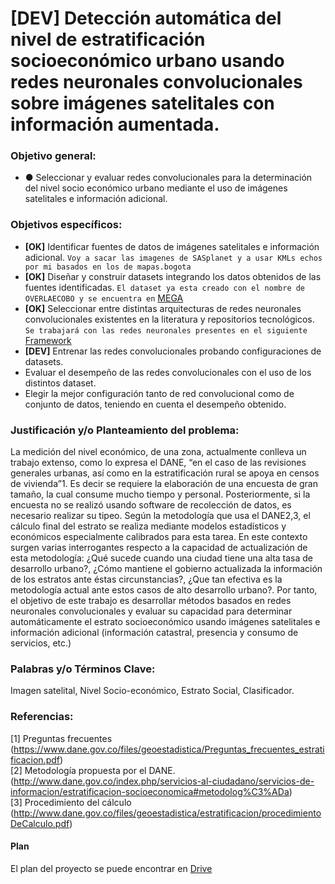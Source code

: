 
#  **[DEV]** Detección automática del nivel de estratificación socioeconómico urbano usando redes neuronales convolucionales sobre imágenes satelitales con información aumentada.

### Objetivo general:
* ●	Seleccionar y evaluar redes convolucionales para la determinación del nivel socio económico urbano mediante el uso de imágenes satelitales e información adicional.

### Objetivos específicos:

* **[OK]** Identificar fuentes de datos de imágenes satelitales e información adicional. `Voy a sacar las imagenes de SASplanet y a usar KMLs echos por mi basados en los de mapas.bogota`
* **[OK]** Diseñar y construir datasets integrando los datos obtenidos de las fuentes identificadas. `El dataset ya esta creado con el nombre de OVERLAECOBO y se encuentra en` [MEGA](https://mega.nz/#!NKZz2RqL!hyl7dupDaqpNBNI8npsF6PTBRcc_7sfoDj4fADcXHe8)
* **[OK]** Seleccionar entre distintas arquitecturas de redes neuronales convolucionales existentes en la literatura y repositorios tecnológicos. `Se trabajará con las redes neuronales presentes en el siguiente` [Framework](https://github.com/GeorgeSeif/Semantic-Segmentation-Suite)
* **[DEV]** Entrenar las redes convolucionales probando configuraciones de datasets.
* Evaluar el desempeño de las redes convolucionales con el uso de los distintos dataset.    
* Elegir la mejor configuración tanto de red convolucional como de     conjunto de datos, teniendo en cuenta el desempeño obtenido.

### Justificación y/o Planteamiento del problema:

La medición del nivel económico, de una zona, actualmente conlleva un trabajo extenso, como lo expresa el DANE, “en el caso de las revisiones generales urbanas, así como en la estratificación rural se apoya en censos de vivienda”1. Es decir se requiere la elaboración de una encuesta de gran tamaño, la cual consume mucho tiempo y personal. Posteriormente, si la encuesta no se realizó usando software de recolección de datos, es necesario realizar su tipeo. Según la metodología que usa el DANE2,3, el cálculo final del estrato se realiza mediante modelos estadísticos y económicos especialmente calibrados para esta tarea.
En este contexto surgen varias interrogantes respecto a la capacidad de actualización de esta metodología:  ¿Qué sucede cuando una ciudad tiene una alta tasa de desarrollo urbano?, ¿Cómo mantiene el gobierno actualizada la información de los estratos ante éstas circunstancias?, ¿Que tan efectiva es la metodología actual ante estos casos de alto desarrollo urbano?.
Por tanto, el objetivo de este trabajo es desarrollar métodos basados en redes neuronales convolucionales y evaluar su capacidad para determinar automáticamente el estrato socioeconómico usando imágenes satelitales e información adicional (información catastral, presencia y consumo de servicios, etc.)

### Palabras y/o Términos Clave:
Imagen satelital, Nivel Socio-económico, Estrato Social, Clasificador.

### Referencias:
[1] Preguntas frecuentes
(https://www.dane.gov.co/files/geoestadistica/Preguntas_frecuentes_estratificacion.pdf) <br/>
[2] Metodología propuesta por el DANE. (http://www.dane.gov.co/index.php/servicios-al-ciudadano/servicios-de-informacion/estratificacion-socioeconomica#metodolog%C3%ADa)<br/>
[3] Procedimiento del cálculo
(http://www.dane.gov.co/files/geoestadistica/estratificacion/procedimientoDeCalculo.pdf)

#### Plan
El plan del proyecto se puede encontrar en [Drive](https://drive.google.com/open?id=1yA5oFJI8OuvTws1Iu5F4vVfdCalXFfKHkt-DQbwAB4o)

